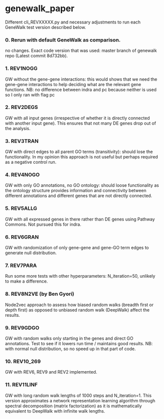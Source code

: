 # genewalk_paper

Different cli_REVXXXXX.py and necessary adjustments to run each GeneWalk test version described below.

### 0. Rerun with default GeneWalk as comparison.
no changes. Exact code version that was used: master branch of genewalk repo (Latest commit 8d732bb). 
### 1. REV1NOGG 
GW without the gene-gene interactions: this would shows that we need the gene-gene interactions to 
help deciding what are the relevant gene functions. 
NB: no difference between indra and pc because neither is used so I only ran with flag pc 
### 2. REV2DEGS
GW with all input genes (irrespective of whether it is directly connected with another input gene). This ensures that not many DE genes drop out of the analysis.
### 3. REV3TRAN 
GW with direct edges to all parent GO terms (transitivity): should lose the functionality. In my opinion this approach is not useful but perhaps required as a negative control run.
### 4. REV4NOGO 
GW with only GO annotations, no GO ontology: should loose functionality as the ontology structure provides information and connectivity between different annotations and different genes that are not directly connected.
### 5. REV5ALLG 
GW with all expressed genes in there rather than DE genes using Pathway Commons.
Not pursued this for indra. 
### 6. REV6GRAN
GW with randomization of only gene-gene and gene-GO term edges to generate null distribution.
### 7. REV7PARA
Run some more tests with other hyperparameters: N_iteration=50, unlikely to make a difference.
### 8. REV8N2VE (by Ben Gyori)
Node2vec approach to assess how biased random walks (breadth first or depth first) as opposed to unbiased random walk (DeepWalk) affect the results.
### 9. REV9GDGO
GW with random walks only starting in the genes and direct GO annotations. Test to see if it lowers run time / maintains good results. NB: with normal null distribution, so no speed up in that part of code.
### 10. REV10_269
GW with REV6, REV9 and REV2 implemented.
### 11. REV11LINF
GW with long random walk lengths of 1000 steps and N_iteration=1. This version approximates a network representation learning algorithm through spectral decomposition (matrix factorization) as it is mathematically equivalent to DeepWalk with infinite walk lengths.
